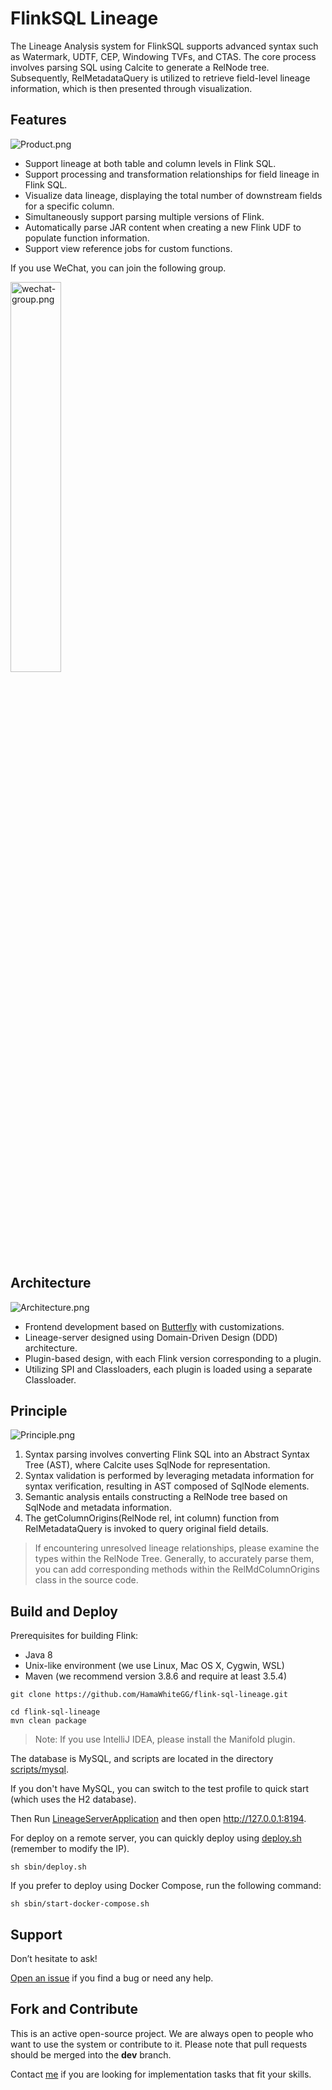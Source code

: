 # FlinkSQL Lineage

The Lineage Analysis system for FlinkSQL supports advanced syntax such as Watermark, UDTF, CEP, Windowing TVFs, and CTAS. The core process involves parsing SQL using Calcite to generate a RelNode tree. Subsequently, RelMetadataQuery is utilized to retrieve field-level lineage information, which is then presented through visualization.

## Features

![Product.png](https://github.com/HamaWhiteGG/flink-sql-lineage/blob/main/data/images/Product.png)

* Support lineage at both table and column levels in Flink SQL.
* Support processing and transformation relationships for field lineage in Flink SQL.
* Visualize data lineage, displaying the total number of downstream fields for a specific column.
* Simultaneously support parsing multiple versions of Flink.
* Automatically parse JAR content when creating a new Flink UDF to populate function information.
* Support view reference jobs for custom functions. 


If you use WeChat, you can join the following group.

<img src="https://github.com/HamaWhiteGG/flink-sql-lineage/blob/dev/data/images/wechat-group.png" alt="wechat-group.png" style="width:40%;">


## Architecture

![Architecture.png](https://github.com/HamaWhiteGG/flink-sql-lineage/blob/main/data/images/Architecture.png)

* Frontend development based on [Butterfly](https://github.com/alibaba/butterfly) with customizations.
* Lineage-server designed using Domain-Driven Design (DDD) architecture.
* Plugin-based design, with each Flink version corresponding to a plugin.
* Utilizing SPI and Classloaders, each plugin is loaded using a separate Classloader.

## Principle

![Principle.png](https://github.com/HamaWhiteGG/flink-sql-lineage/blob/main/data/images/Principle.png)

1. Syntax parsing involves converting Flink SQL into an Abstract Syntax Tree (AST), where Calcite uses SqlNode for representation.
2. Syntax validation is performed by leveraging metadata information for syntax verification, resulting in AST composed of SqlNode elements.
3. Semantic analysis entails constructing a RelNode tree based on SqlNode and metadata information.
4. The getColumnOrigins(RelNode rel, int column) function from RelMetadataQuery is invoked to query original field details.

> If encountering unresolved lineage relationships, please examine the types within the RelNode Tree. 
> Generally, to accurately parse them, you can add corresponding methods within the RelMdColumnOrigins class in the source code.


## Build and Deploy
Prerequisites for building Flink:
* Java 8
* Unix-like environment (we use Linux, Mac OS X, Cygwin, WSL)
* Maven (we recommend version 3.8.6 and require at least 3.5.4)

```shell
git clone https://github.com/HamaWhiteGG/flink-sql-lineage.git

cd flink-sql-lineage
mvn clean package
```
> Note: If you use IntelliJ IDEA, please install the Manifold plugin.

The database is MySQL, and scripts are located in the directory [scripts/mysql](scripts/mysql).

If you don't have MySQL, you can switch to the test profile to quick start (which uses the H2 database).

Then Run [LineageServerApplication](lineage-server/lineage-server-start/src/main/java/com/hw/lineage/server/start/LineageServerApplication.java) and then open http://127.0.0.1:8194.

For deploy on a remote server, you can quickly deploy using [deploy.sh](sbin/deploy.sh) (remember to modify the IP).
```shell
sh sbin/deploy.sh
```

If you prefer to deploy using Docker Compose, run the following command:
```shell
sh sbin/start-docker-compose.sh
```


## Support
Don’t hesitate to ask!

[Open an issue](https://github.com/HamaWhiteGG/flink-sql-lineage/issues) if you find a bug or need any help.

## Fork and Contribute
This is an active open-source project. We are always open to people who want to use the system or contribute to it. Please note that pull requests should be merged into the **dev** branch.

Contact [me](baisongxx@gmail.com) if you are looking for implementation tasks that fit your skills.


